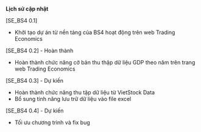 **Lịch sử cập nhật**

[SE_BS4 0.1]
- Khởi tạo dự án từ nền tảng của BS4 hoạt động trên web Trading Economics

[SE_BS4 0.2] - Hoàn thành
- Hoàn thành chức năng cở bản thu thập dữ liệu GDP theo năm trên trang web Trading Economics

[SE_BS4 0.3] - Dự kiến
- Hoàn thành chức năng thu tập dữ liệu từ VietStock Data
- Bổ sung tính năng lưu trữ dữ liệu vào file excel

[SE_BS4 0.4] - Dự kiến
- Tối ưu chương trình và fix bug 

